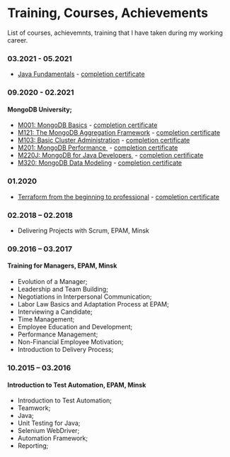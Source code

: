 # Training, Courses, Achievements
List of courses, achievemnts, training that I have taken during my working career.

### 03.2021 - 05.2021
* [Java Fundamentals](https://www.it-academy.by/) - [completion certificate](certs/Java_fundamentals_it_academy.pdf)

### 09.2020 - 02.2021
#### MongoDB University;
* [M001: MongoDB Basics](https://university.mongodb.com/courses/M001/about) - [completion certificate](certs/M001_proof_of_completion.jpeg)
* [M121: The MongoDB Aggregation Framework](https://university.mongodb.com/courses/M121/about) - [completion certificate](certs/M121_proof_of_completion.jpeg)
* [M103: Basic Cluster Administration](https://university.mongodb.com/courses/M103/about) - [completion certificate](certs/M103_proof_of_completion.jpeg)
* [M201: MongoDB Performance ](https://university.mongodb.com/courses/M201/about) - [completion certificate](certs/M201_proof_of_completion.jpeg)
* [M220J: MongoDB for Java Developers ](https://university.mongodb.com/courses/M220J/about) - [completion certificate](certs/M220J_proof_of_completion.jpeg)
* [M320: MongoDB Data Modeling](https://university.mongodb.com/courses/M320/about) - [completion certificate](certs/M320_proof_of_completion.jpeg)

### 01.2020
* [Terraform from the beginning to professional](https://www.udemy.com/course/rus-terraform/) - [completion certificate](https://udemy-certificate.s3.amazonaws.com/image/UC-11F0ROJU.jpg)

### 02.2018 – 02.2018	
* Delivering Projects with Scrum, EPAM, Minsk

### 09.2016 – 03.2017
#### Training for Managers, EPAM, Minsk
* Evolution of a Manager;
* Leadership and Team Building;
* Negotiations in Interpersonal Communication; 
* Labor Law Basics and Adaptation Process at EPAM;
* Interviewing a Candidate;
* Time Management;
* Employee Education and Development;
* Performance Management;
* Non-Financial Employee Motivation;
* Introduction to Delivery Process;

### 10.2015 – 03.2016
#### Introduction to Test Automation, EPAM, Minsk
* Introduction to Test Automation;
* Teamwork;  
* Java;
* Unit Testing for Java; 
* Selenium WebDriver;
* Automation Framework;
* Reporting;
